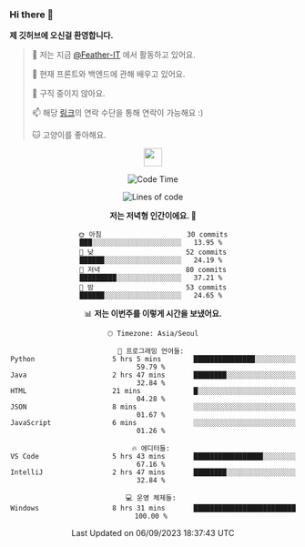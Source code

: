 ### Hi there 👋

**제 깃허브에 오신걸 환영합니다.**
 > 🔭 저는 지금 [@Feather-IT](https://www.github.com/Feather-IT) 에서 활동하고 있어요.
> 
 >  🌱 현재 프론트와 백엔드에 관해 배우고 있어요.
> 
 >  🚫 구직 중이지 않아요.
> 
 > 📫 해당 [링크](https://litt.ly/wh3nilvyou)의 연락 수단을 통해 연락이 가능해요 :)
>
 > 🐱 고양이를 좋아해요.

<div align="center"> 
 <a href="https://litt.ly/wh3nilvyou">
    <img src="https://github.githubassets.com/images/mona-loading-default.gif" width="32" />
 </a>

<!--START_SECTION:waka-->
![Code Time](http://img.shields.io/badge/Code%20Time-43%20hrs%2018%20mins-blue)

![Lines of code](https://img.shields.io/badge/%EC%A0%80%EB%8A%94%20%EC%97%AC%ED%83%9C%EA%B9%8C%EC%A7%80%20-307.7%20thousand%20%EC%A4%84%EC%9D%98%20%EC%BD%94%EB%93%9C%EB%A5%BC%20%EC%9E%91%EC%84%B1%ED%96%88%EC%96%B4%EC%9A%94.-blue)

**저는 저녁형 인간이에요. 🦉** 

```text
🌞 아침                     30 commits          ███░░░░░░░░░░░░░░░░░░░░░░   13.95 % 
🌆 낮　                     52 commits          ██████░░░░░░░░░░░░░░░░░░░   24.19 % 
🌃 저녁                     80 commits          █████████░░░░░░░░░░░░░░░░   37.21 % 
🌙 밤　                     53 commits          ██████░░░░░░░░░░░░░░░░░░░   24.65 % 
```


📊 **저는 이번주를 이렇게 시간을 보냈어요.** 

```text
🕑︎ Timezone: Asia/Seoul

💬 프로그래밍 언어들: 
Python                   5 hrs 5 mins        ███████████████░░░░░░░░░░   59.79 % 
Java                     2 hrs 47 mins       ████████░░░░░░░░░░░░░░░░░   32.84 % 
HTML                     21 mins             █░░░░░░░░░░░░░░░░░░░░░░░░   04.28 % 
JSON                     8 mins              ░░░░░░░░░░░░░░░░░░░░░░░░░   01.67 % 
JavaScript               6 mins              ░░░░░░░░░░░░░░░░░░░░░░░░░   01.26 % 

🔥 에디터들: 
VS Code                  5 hrs 43 mins       █████████████████░░░░░░░░   67.16 % 
IntelliJ                 2 hrs 47 mins       ████████░░░░░░░░░░░░░░░░░   32.84 % 

💻 운영 체제들: 
Windows                  8 hrs 31 mins       █████████████████████████   100.00 % 
```


 Last Updated on 06/09/2023 18:37:43 UTC
<!--END_SECTION:waka-->
</div>

